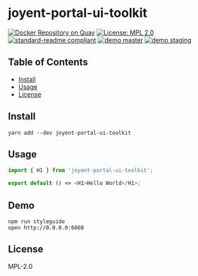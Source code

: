 # joyent-portal-ui-toolkit

[![Docker Repository on Quay](https://quay.io/repository/yldio/joyent-ui-toolkit/status)](https://quay.io/repository/yldio/joyent-ui-toolkit)
[![License: MPL 2.0](https://img.shields.io/badge/License-MPL%202.0-brightgreen.svg)](https://opensource.org/licenses/MPL-2.0)
[![standard-readme compliant](https://img.shields.io/badge/standard--readme-OK-green.svg)](https://github.com/RichardLitt/standard-readme)
[![demo master](https://img.shields.io/badge/demo-master-3B47CC.svg)](http://styleguide-master.svc.f4b20699-b323-4452-9091-977895896da6.eu-ams-1.triton.zone:6060)
[![demo staging](https://img.shields.io/badge/demo-staging-3B47CC.svg)](http://styleguide-staging.svc.f4b20699-b323-4452-9091-977895896da6.eu-ams-1.triton.zone:6060)

## Table of Contents

* [Install](#install)
* [Usage](#usage)
* [License](#license)

## Install

```
yarn add --dev joyent-portal-ui-toolkit
```

## Usage

```js
import { H1 } from 'joyent-portal-ui-toolkit';

export default () => <H1>Hello World</H1>;
```

## Demo

```
npm run styleguide
open http://0.0.0.0:6060
```

## License

MPL-2.0
